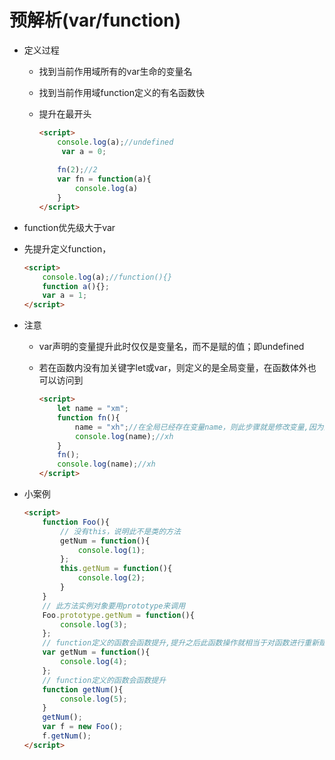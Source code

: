 # 预解析(var/function)

* 定义过程

  * 找到当前作用域所有的var生命的变量名

  * 找到当前作用域function定义的有名函数快

  * 提升在最开头

    ```html
    <script>
        console.log(a);//undefined
         var a = 0;
        
        fn(2);//2
        var fn = function(a){
            console.log(a)
        }
    </script>
    ```

* function优先级大于var

* 先提升定义function，

  ```html
  <script>
      console.log(a);//function(){}
      function a(){};
      var a = 1;
  </script>
  ```

* 注意

  * var声明的变量提升此时仅仅是变量名，而不是赋的值；即undefined
  
  * 若在函数内没有加关键字let或var，则定义的是全局变量，在函数体外也可以访问到
  
    ```html
    <script>
        let name = "xm";
        function fn(){
            name = "xh";//在全局已经存在变量name，则此步骤就是修改变量,因为没有加关键字let或var，所以此为修改全局变量
            console.log(name);//xh
        }
        fn();
        console.log(name);//xh
    </script>
    ```

* 小案例

  ```html
  <script>
      function Foo(){
          // 没有this，说明此不是类的方法
          getNum = function(){
              console.log(1);
          };
          this.getNum = function(){
              console.log(2);
          }
      }
      // 此方法实例对象要用prototype来调用
      Foo.prototype.getNum = function(){
          console.log(3);
      };
      // function定义的函数会函数提升,提升之后此函数操作就相当于对函数进行重新赋值
      var getNum = function(){
          console.log(4);
      };
      // function定义的函数会函数提升
      function getNum(){
          console.log(5);
      }
      getNum();
      var f = new Foo();
      f.getNum();
  </script>
  ```

  